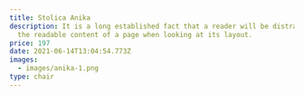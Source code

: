 ```yaml
---
title: Stolica Anika
description: It is a long established fact that a reader will be distracted by
  the readable content of a page when looking at its layout.
price: 197
date: 2021-06-14T13:04:54.773Z
images:
  - images/anika-1.png
type: chair
---
```

